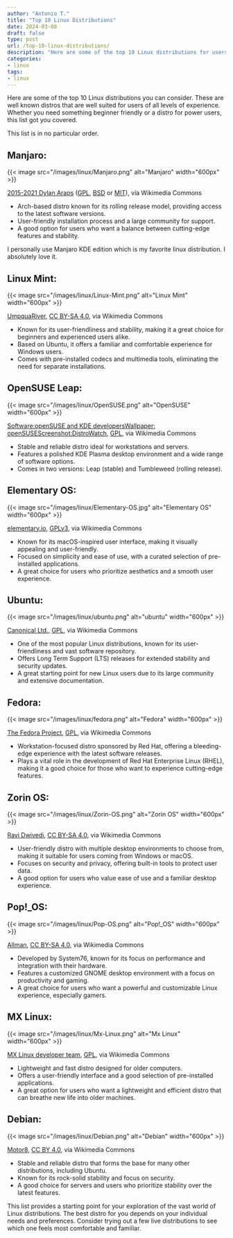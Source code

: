 ```yaml
---
author: "Antonio T."
title: "Top 10 Linux Distributions"
date: 2024-03-08
draft: false
type: post
url: /top-10-linux-distributions/
description: "Here are some of the top 10 Linux distributions for users of all types."
categories:
- linux
tags:
- linux
---
```


Here are some of the top 10 Linux distributions you can consider. These are well known distros that are well suited for users of all levels of experience. Whether you need something beginner friendly or a distro for power users, this list got you covered.

This list is in no particular order.

## **Manjaro:**

{{< image src="/images/linux/Manjaro.png" alt="Manjaro" width="600px" >}}

<!--more-->

<a href="https://commons.wikimedia.org/wiki/File:Manjaro_Linux_22.1_Xfce_Desktop_English.png">2015-2021 Dylan Araps</a> (<a href="http://www.gnu.org/licenses/gpl.html">GPL</a>, <a href="http://opensource.org/licenses/bsd-license.php">BSD</a> or <a href="http://opensource.org/licenses/mit-license.php">MIT</a>), via Wikimedia Commons

   * Arch-based distro known for its rolling release model, providing access to the latest software versions. 
   * User-friendly installation process and a large community for support. 
   * A good option for users who want a balance between cutting-edge features and stability.
   
I personally use Manjaro KDE edition which is my favorite linux distribution. I absolutely love it.

## **Linux Mint:**

{{< image src="/images/linux/Linux-Mint.png" alt="Linux Mint" width="600px" >}}

<a href="https://commons.wikimedia.org/wiki/File:Linux_Mint_21_%22Vanessa%22_(Cinnamon).png">UmpquaRiver</a>, <a href="https://creativecommons.org/licenses/by-sa/4.0">CC BY-SA 4.0</a>, via Wikimedia Commons

   * Known for its user-friendliness and stability, making it a great choice for beginners and experienced users alike. 
   * Based on Ubuntu, it offers a familiar and comfortable experience for Windows users.
   *  Comes with pre-installed codecs and multimedia tools, eliminating the need for separate installations.

## **OpenSUSE Leap:**

{{< image src="/images/linux/OpenSUSE.png" alt="OpenSUSE" width="600px" >}}

<a href="https://commons.wikimedia.org/wiki/File:OpenSUSE_15.5_screenshot.png">Software:openSUSE and KDE developersWallpaper: openSUSEScreenshot:DistroWatch</a>, <a href="http://www.gnu.org/licenses/gpl.html">GPL</a>, via Wikimedia Commons

   * Stable and reliable distro ideal for workstations and servers. 
   * Features a polished KDE Plasma desktop environment and a wide range of software options. 
   *  Comes in two versions: Leap (stable) and Tumbleweed (rolling release).

## **Elementary OS:**

{{< image src="/images/linux/Elementary-OS.jpg" alt="Elementary OS" width="600px" >}}

<a href="https://commons.wikimedia.org/wiki/File:Elementary_OS_7.0_Horus.jpg">elementary.io</a>, <a href="http://www.gnu.org/licenses/gpl-3.0.html">GPLv3</a>, via Wikimedia Commons

   * Known for its macOS-inspired user interface, making it visually appealing and user-friendly. 
   * Focused on simplicity and ease of use, with a curated selection of pre-installed applications. 
   * A great choice for users who prioritize aesthetics and a smooth user experience.

## **Ubuntu:**

{{< image src="/images/linux/ubuntu.png" alt="ubuntu" width="600px" >}}

<a href="https://commons.wikimedia.org/wiki/File:Ubuntu_23.10_Mantic_Minotaur_Desktop_English.png">Canonical Ltd.</a>, <a href="http://www.gnu.org/licenses/gpl.html">GPL</a>, via Wikimedia Commons

   * One of the most popular Linux distributions, known for its user-friendliness and vast software repository. 
   * Offers Long Term Support (LTS) releases for extended stability and security updates. 
   * A great starting point for new Linux users due to its large community and extensive documentation.

<!--adsense-->

## **Fedora:**

{{< image src="/images/linux/fedora.png" alt="Fedora" width="600px" >}}

<a href="https://commons.wikimedia.org/wiki/File:Fedora_Workstation_39_Desktop_English.png">The Fedora Project</a>, <a href="http://www.gnu.org/licenses/gpl.html">GPL</a>, via Wikimedia Commons

   * Workstation-focused distro sponsored by Red Hat, offering a bleeding-edge experience with the latest software releases. 
   * Plays a vital role in the development of Red Hat Enterprise Linux (RHEL), making it a good choice for those who want to experience cutting-edge features.

## **Zorin OS:**

{{< image src="/images/linux/Zorin-OS.png" alt="Zorin OS" width="600px" >}}

<a href="https://commons.wikimedia.org/wiki/File:Zorin-OS-16.1-Core.png">Ravi Dwivedi</a>, <a href="https://creativecommons.org/licenses/by-sa/4.0">CC BY-SA 4.0</a>, via Wikimedia Commons

   * User-friendly distro with multiple desktop environments to choose from, making it suitable for users coming from Windows or macOS. 
   * Focuses on security and privacy, offering built-in tools to protect user data. 
   * A good option for users who value ease of use and a familiar desktop experience.

## **Pop!_OS:**

{{< image src="/images/linux/Pop-OS.png" alt="Pop!_OS" width="600px" >}}

<a href="https://commons.wikimedia.org/wiki/File:Apps_Pop!_OS_21.10.png">Allman</a>, <a href="https://creativecommons.org/licenses/by-sa/4.0">CC BY-SA 4.0</a>, via Wikimedia Commons

   * Developed by System76, known for its focus on performance and integration with their hardware. 
   * Features a customized GNOME desktop environment with a focus on productivity and gaming. 
   * A great choice for users who want a powerful and customizable Linux experience, especially gamers.

## **MX Linux:**

{{< image src="/images/linux/Mx-Linux.png" alt="Mx Linux" width="600px" >}}

<a href="https://commons.wikimedia.org/wiki/File:Mx21.1-wildflowers.png">MX Linux developer team</a>, <a href="http://www.gnu.org/licenses/gpl.html">GPL</a>, via Wikimedia Commons

   * Lightweight and fast distro designed for older computers. 
   * Offers a user-friendly interface and a good selection of pre-installed applications. 
   * A great option for users who want a lightweight and efficient distro that can breathe new life into older machines.

## **Debian:**

{{< image src="/images/linux/Debian.png" alt="Debian" width="600px" >}}

<a href="https://commons.wikimedia.org/wiki/File:Screenshot_of_Debian_12_(Bookworm)_GNOME_43.9%E2%80%94English.png">Motor8</a>, <a href="https://creativecommons.org/licenses/by/4.0">CC BY 4.0</a>, via Wikimedia Commons

   * Stable and reliable distro that forms the base for many other distributions, including Ubuntu. 
   * Known for its rock-solid stability and focus on security. 
   * A good choice for servers and users who prioritize stability over the latest features. 

This list provides a starting point for your exploration of the vast world of Linux distributions. The best distro for you depends on your individual needs and preferences. Consider trying out a few live distributions to see which one feels most comfortable and familiar.
